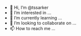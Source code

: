 - 👋 Hi, I’m @tssarker
- 👀 I’m interested in ...
- 🌱 I’m currently learning ...
- 💞️ I’m looking to collaborate on ...
- 📫 How to reach me ...

<!---
tssarker/tssarker is a ✨ special ✨ repository because its `README.md` (this file) appears on your GitHub profile.
You can click the Preview link to take a look at your changes.
--->
